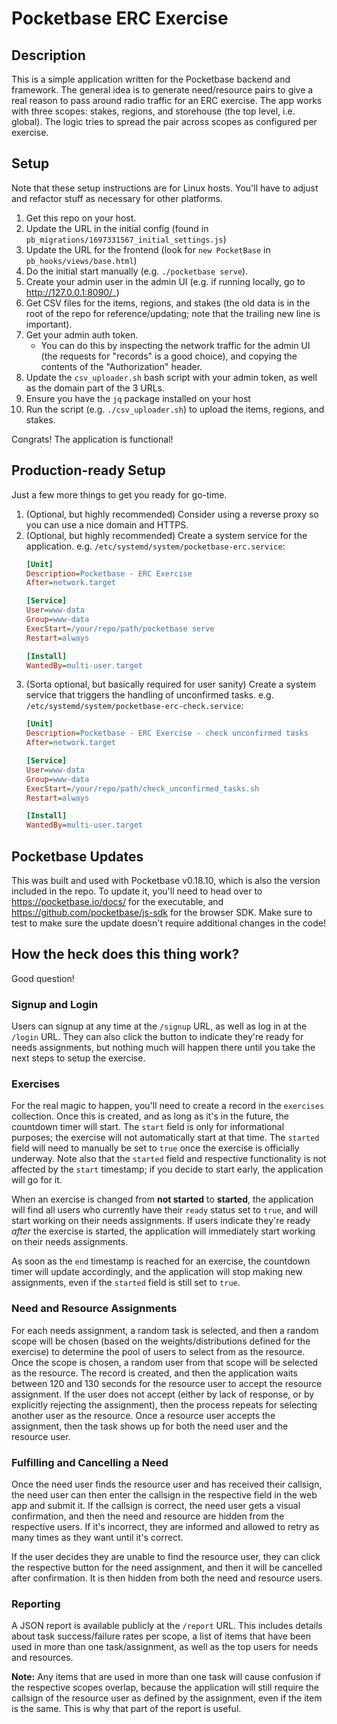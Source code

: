 # Pocketbase ERC Exercise

## Description

This is a simple application written for the Pocketbase backend and framework. The general idea is to generate need/resource pairs to give a real reason to pass around radio traffic for an ERC exercise. The app works with three scopes: stakes, regions, and storehouse (the top level, i.e. global). The logic tries to spread the pair across scopes as configured per exercise.

## Setup

Note that these setup instructions are for Linux hosts. You'll have to adjust and refactor stuff as necessary for other platforms.

1. Get this repo on your host.
1. Update the URL in the initial config (found in `pb_migrations/1697331567_initial_settings.js`)
1. Update the URL for the frontend (look for `new PocketBase` in `pb_hooks/views/base.html`)
1. Do the initial start manually (e.g. `./pocketbase serve`).
1. Create your admin user in the admin UI (e.g. if running locally, go to http://127.0.0.1:8090/_)
1. Get CSV files for the items, regions, and stakes (the old data is in the root of the repo for reference/updating; note that the trailing new line is important).
1. Get your admin auth token.
	- You can do this by inspecting the network traffic for the admin UI (the requests for "records" is a good choice), and copying the contents of the "Authorization" header.
1. Update the `csv_uploader.sh` bash script with your admin token, as well as the domain part of the 3 URLs.
1. Ensure you have the `jq` package installed on your host
1. Run the script (e.g. `./csv_uploader.sh`) to upload the items, regions, and stakes.

Congrats! The application is functional!

## Production-ready Setup

Just a few more things to get you ready for go-time.

1. (Optional, but highly recommended) Consider using a reverse proxy so you can use a nice domain and HTTPS.
1. (Optional, but highly recommended) Create a system service for the application. e.g. `/etc/systemd/system/pocketbase-erc.service`:
	```ini
	[Unit]
	Description=Pocketbase - ERC Exercise
	After=network.target

	[Service]
	User=www-data
	Group=www-data
	ExecStart=/your/repo/path/pocketbase serve
	Restart=always

	[Install]
	WantedBy=multi-user.target
	```
1. (Sorta optional, but basically required for user sanity) Create a system service that triggers the handling of unconfirmed tasks. e.g. `/etc/systemd/system/pocketbase-erc-check.service`:
	```ini
	[Unit]
	Description=Pocketbase - ERC Exercise - check unconfirmed tasks
	After=network.target

	[Service]
	User=www-data
	Group=www-data
	ExecStart=/your/repo/path/check_unconfirmed_tasks.sh
	Restart=always

	[Install]
	WantedBy=multi-user.target
	```

## Pocketbase Updates

This was built and used with Pocketbase v0.18.10, which is also the version included in the repo. To update it, you'll need to head over to https://pocketbase.io/docs/ for the executable, and https://github.com/pocketbase/js-sdk for the browser SDK. Make sure to test to make sure the update doesn't require additional changes in the code!

## How the heck does this thing work?

Good question!

### Signup and Login

Users can signup at any time at the `/signup` URL, as well as log in at the `/login` URL. They can also click the button to indicate they're ready for needs assignments, but nothing much will happen there until you take the next steps to setup the exercise.

### Exercises

For the real magic to happen, you'll need to create a record in the `exercises` collection. Once this is created, and as long as it's in the future, the countdown timer will start. The `start` field is only for informational purposes; the exercise will not automatically start at that time. The `started` field will need to manually be set to `true` once the exercise is officially underway. Note also that the `started` field and respective functionality is not affected by the `start` timestamp; if you decide to start early, the application will go for it.

When an exercise is changed from **not started** to **started**, the application will find all users who currently have their `ready` status set to `true`, and will start working on their needs assignments. If users indicate they're ready _after_ the exercise is started, the application will immediately start working on their needs assignments.

As soon as the `end` timestamp is reached for an exercise, the countdown timer will update accordingly, and the application will stop making new assignments, even if the `started` field is still set to `true`.

### Need and Resource Assignments

For each needs assignment, a random task is selected, and then a random scope will be chosen (based on the weights/distributions defined for the exercise) to determine the pool of users to select from as the resource. Once the scope is chosen, a random user from that scope will be selected as the resource. The record is created, and then the application waits between 120 and 130 seconds for the resource user to accept the resource assignment. If the user does not accept (either by lack of response, or by explicitly rejecting the assignment), then the process repeats for selecting another user as the resource. Once a resource user accepts the assignment, then the task shows up for both the need user and the resource user.

### Fulfilling and Cancelling a Need

Once the need user finds the resource user and has received their callsign, the need user can then enter the callsign in the respective field in the web app and submit it. If the callsign is correct, the need user gets a visual confirmation, and then the need and resource are hidden from the respective users. If it's incorrect, they are informed and allowed to retry as many times as they want until it's correct.

If the user decides they are unable to find the resource user, they can click the respective button for the need assignment, and then it will be cancelled after confirmation. It is then hidden from both the need and resource users.

### Reporting

A JSON report is available publicly at the `/report` URL. This includes details about task success/failure rates per scope, a list of items that have been used in more than one task/assignment, as well as the top users for needs and resources.

**Note:** Any items that are used in more than one task will cause confusion if the respective scopes overlap, because the application will still require the callsign of the resource user as defined by the assignment, even if the item is the same. This is why that part of the report is useful.